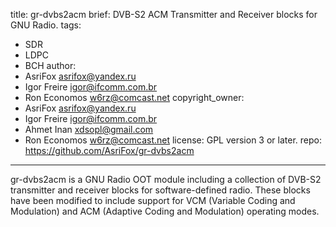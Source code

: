title: gr-dvbs2acm
brief: DVB-S2 ACM Transmitter and Receiver blocks for GNU Radio.
tags:
  - SDR
  - LDPC
  - BCH
author:
  - AsriFox <asrifox@yandex.ru>
  - Igor Freire <igor@ifcomm.com.br>
  - Ron Economos <w6rz@comcast.net>
copyright_owner:
  - AsriFox <asrifox@yandex.ru>
  - Igor Freire <igor@ifcomm.com.br>
  - Ahmet Inan <xdsopl@gmail.com>
  - Ron Economos <w6rz@comcast.net>
license: GPL version 3 or later.
repo: https://github.com/AsriFox/gr-dvbs2acm
---
gr-dvbs2acm is a GNU Radio OOT module including a collection of DVB-S2 transmitter and receiver blocks for software-defined radio. These blocks have been modified to include support for VCM (Variable Coding and Modulation) and ACM (Adaptive Coding and Modulation) operating modes.